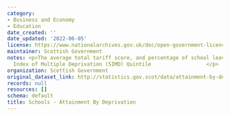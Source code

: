 ```yaml
---
category:
- Business and Economy
- Education
date_created: ''
date_updated: '2022-06-05'
license: https://www.nationalarchives.gov.uk/doc/open-government-licence/version/3/
maintainer: Scottish Government
notes: <p>The average total tariff score, and percentage of school leavers by Scottish
  Index of Multiple Deprivation (SIMD) Quintile                  </p>
organization: Scottish Government
original_dataset_link: http://statistics.gov.scot/data/attainment-by-deprivation-quintile
records: null
resources: []
schema: default
title: Schools - Attainment By Deprivation
---
```

